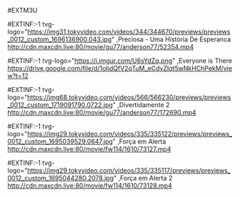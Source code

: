 #EXTM3U

#EXTINF:-1 tvg-logo="https://img31.tokyvideo.com/videos/344/344670/previews/previews_0012_custom_1696136900.043.jpg" ,Preciosa - Uma História De Esperanca
http://cdn.maxcdn.live:80/movie/gu77/anderson77/52354.mp4

#EXTINF:-1 tvg-logo="https://i.imgur.com/U6sYdZq.png" ,Everyone is There
https://drive.google.com/file/d/1oIidQfV2qTuM_eCdyZIqt5wNkHChPekM/view?t=12

#EXTINF:-1 tvg-logo="https://img68.tokyvideo.com/videos/566/566230/previews/previews_0012_custom_1719091790.0722.jpg" ,Divertidamente 2
http://cdn.maxcdn.live:80/movie/gu77/anderson77/172690.mp4

#EXTINF:-1 tvg-logo="https://img29.tokyvideo.com/videos/335/335122/previews/previews_0012_custom_1695039529.0647.jpg" ,Força em Alerta
http://cdn.maxcdn.live:80/movie/fw114/1610/73127.mp4

#EXTINF:-1 tvg-logo="https://img29.tokyvideo.com/videos/335/335117/previews/previews_0012_custom_1695044280.2078.jpg" ,Força em Alerta 2
http://cdn.maxcdn.live:80/movie/fw114/1610/73128.mp4
